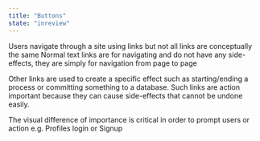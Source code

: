 ```yaml
---
title: "Buttons"
state: "inreview"
---
```



Users navigate through a site using links but not all links are conceptually the same
Normal text links are for navigating and do not have any side-effects, they are simply for navigation from page to page

Other links are used to create a specific effect such as starting/ending a process or committing something to a database. Such links are action important because they can cause side-effects that cannot be undone easily.

The visual difference of importance is critical in order to prompt users or action e.g. Profiles login or Signup
